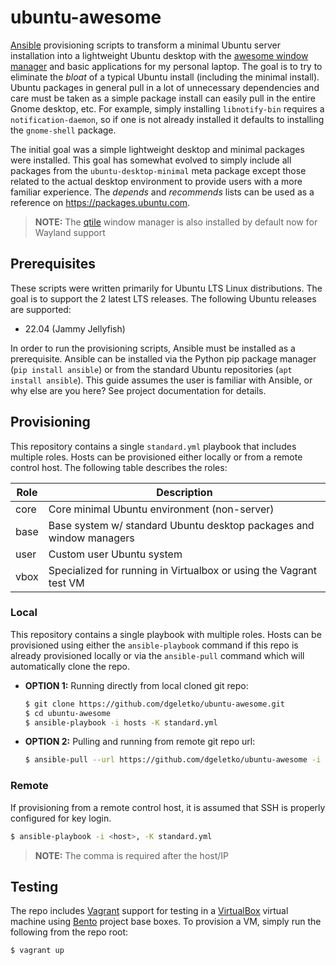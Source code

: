 # ubuntu-awesome

[Ansible](https://www.ansible.com) provisioning scripts to transform a minimal Ubuntu server installation into a
lightweight Ubuntu desktop with the [awesome window manager](https://awesomewm.org) and basic applications for my
personal laptop. The goal is to try to eliminate the _bloat_ of a typical Ubuntu install (including the minimal
install). Ubuntu packages in general pull in a lot of unnecessary dependencies and care must be taken as a simple
package install can easily pull in the entire Gnome desktop, etc. For example, simply installing `libnotify-bin`
requires a `notification-daemon`, so if one is not already installed it defaults to installing the `gnome-shell`
package.

The initial goal was a simple lightweight desktop and minimal packages were installed. This goal has somewhat
evolved to simply include all packages from the `ubuntu-desktop-minimal` meta package except those related to the
actual desktop environment to provide users with a more familiar experience. The _depends_ and _recommends_ lists
can be used as a reference on <https://packages.ubuntu.com>.

> **NOTE:** The [qtile](https://qtile.org) window manager is also installed by default now for Wayland support

## Prerequisites

These scripts were written primarily for Ubuntu LTS Linux distributions. The goal is to support the 2 latest LTS
releases. The following Ubuntu releases are supported:

* 22.04 (Jammy Jellyfish)

In order to run the provisioning scripts, Ansible must be installed as a prerequisite. Ansible can be installed
via the Python pip package manager (`pip install ansible`) or from the standard Ubuntu repositories
(`apt install ansible`). This guide assumes the user is familiar with Ansible, or why else are you here? See project
documentation for details.

## Provisioning

This repository contains a single `standard.yml` playbook that includes multiple roles. Hosts can be provisioned
either locally or from a remote control host. The following table describes the roles:

| Role  | Description                                                         |
| ----- | ------------------------------------------------------------------- |
| core  | Core minimal Ubuntu environment (non-server)                        |
| base  | Base system w/ standard Ubuntu desktop packages and window managers |
| user  | Custom user Ubuntu system                                           |
| vbox  | Specialized for running in Virtualbox or using the Vagrant test VM  |

### Local

This repository contains a single playbook with multiple roles. Hosts can be provisioned using either the
`ansible-playbook` command if this repo is already provisioned locally or via the `ansible-pull` command
which will automatically clone the repo.

- **OPTION 1:** Running directly from local cloned git repo:

  ```bash
  $ git clone https://github.com/dgeletko/ubuntu-awesome.git
  $ cd ubuntu-awesome
  $ ansible-playbook -i hosts -K standard.yml
  ```

- **OPTION 2:** Pulling and running from remote git repo url:

  ```bash
  $ ansible-pull --url https://github.com/dgeletko/ubuntu-awesome -i hosts -K standard.yml
  ```

### Remote

If provisioning from a remote control host, it is assumed that SSH is properly configured for key login.

```bash
$ ansible-playbook -i <host>, -K standard.yml
```

> **NOTE:** The comma is required after the host/IP

## Testing

The repo includes [Vagrant](https://www.vagrantup.com) support for testing in a
[VirtualBox](https://www.virtualbox.org) virtual machine using [Bento](https://app.vagrantup.com/bento) project
base boxes. To provision a VM, simply run the following from the repo root:

  ```bash
  $ vagrant up
  ```

